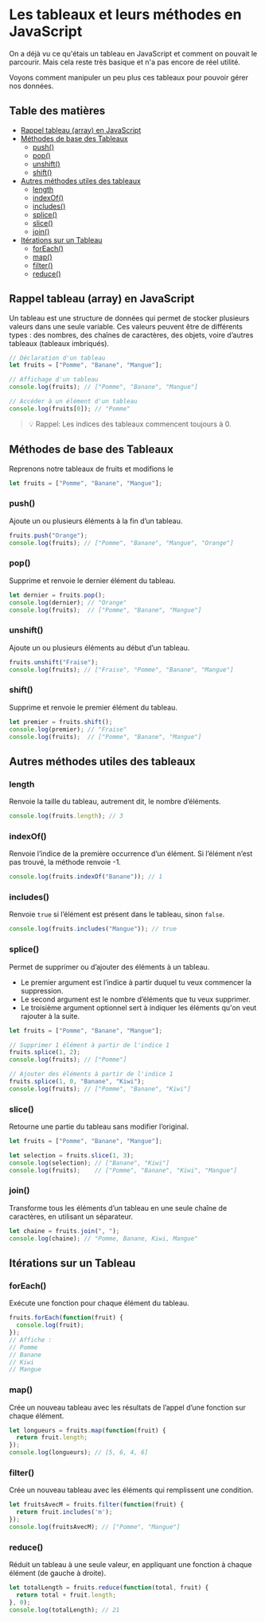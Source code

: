 <!-- omit in toc -->
# Les tableaux et leurs méthodes en JavaScript

On a déjà vu ce qu'étais un tableau en JavaScript et comment on pouvait le parcourir. Mais cela reste très basique et n'a pas encore de réel utilité.

Voyons comment manipuler un peu plus ces tableaux pour pouvoir gérer nos données.

<!-- omit in toc -->
## Table des matières

- [Rappel tableau (array) en JavaScript](#rappel-tableau-array-en-javascript)
- [Méthodes de base des Tableaux](#méthodes-de-base-des-tableaux)
  - [push()](#push)
  - [pop()](#pop)
  - [unshift()](#unshift)
  - [shift()](#shift)
- [Autres méthodes utiles des tableaux](#autres-méthodes-utiles-des-tableaux)
  - [length](#length)
  - [indexOf()](#indexof)
  - [includes()](#includes)
  - [splice()](#splice)
  - [slice()](#slice)
  - [join()](#join)
- [Itérations sur un Tableau](#itérations-sur-un-tableau)
  - [forEach()](#foreach)
  - [map()](#map)
  - [filter()](#filter)
  - [reduce()](#reduce)

## Rappel tableau (array) en JavaScript

Un tableau est une structure de données qui permet de stocker plusieurs valeurs dans une seule variable. Ces valeurs peuvent être de différents types : des nombres, des chaînes de caractères, des objets, voire d’autres tableaux (tableaux imbriqués).

```js
// Déclaration d'un tableau
let fruits = ["Pomme", "Banane", "Mangue"];

// Affichage d'un tableau
console.log(fruits); // ["Pomme", "Banane", "Mangue"]

// Accéder à un élément d'un tableau
console.log(fruits[0]); // "Pomme"
```

> :bulb: Rappel: Les indices des tableaux commencent toujours à 0.

## Méthodes de base des Tableaux

Reprenons notre tableaux de fruits et modifions le

```js
let fruits = ["Pomme", "Banane", "Mangue"];
```

### push()

Ajoute un ou plusieurs éléments à la fin d’un tableau.

```js
fruits.push("Orange");
console.log(fruits); // ["Pomme", "Banane", "Mangue", "Orange"]
```

### pop()

Supprime et renvoie le dernier élément du tableau.

```js
let dernier = fruits.pop();
console.log(dernier); // "Orange"
console.log(fruits);  // ["Pomme", "Banane", "Mangue"]
```

### unshift()

Ajoute un ou plusieurs éléments au début d’un tableau.

```js
fruits.unshift("Fraise");
console.log(fruits); // ["Fraise", "Pomme", "Banane", "Mangue"]
```

### shift()

Supprime et renvoie le premier élément du tableau.

```js
let premier = fruits.shift();
console.log(premier); // "Fraise"
console.log(fruits);  // ["Pomme", "Banane", "Mangue"]
```

## Autres méthodes utiles des tableaux

### length

Renvoie la taille du tableau, autrement dit, le nombre d’éléments.

```js
console.log(fruits.length); // 3
```

### indexOf()

Renvoie l’indice de la première occurrence d’un élément. Si l’élément n’est pas trouvé, la méthode renvoie -1.

```js
console.log(fruits.indexOf("Banane")); // 1
```

### includes()

Renvoie `true` si l’élément est présent dans le tableau, sinon `false`.

```js
console.log(fruits.includes("Mangue")); // true
```

### splice()

Permet de supprimer ou d’ajouter des éléments à un tableau.

- Le premier argument est l’indice à partir duquel tu veux commencer la suppression.
- Le second argument est le nombre d’éléments que tu veux supprimer.
- Le troisième argument optionnel sert à indiquer les éléments qu'on veut rajouter à la suite.

```js
let fruits = ["Pomme", "Banane", "Mangue"];
```

```js
// Supprimer 1 élément à partir de l'indice 1
fruits.splice(1, 2);
console.log(fruits); // ["Pomme"]

// Ajouter des éléments à partir de l'indice 1
fruits.splice(1, 0, "Banane", "Kiwi");
console.log(fruits); // ["Pomme", "Banane", "Kiwi"]
```

### slice()

Retourne une partie du tableau sans modifier l’original.

```js
let fruits = ["Pomme", "Banane", "Mangue"];
```

```js
let selection = fruits.slice(1, 3);
console.log(selection); // ["Banane", "Kiwi"]
console.log(fruits);    // ["Pomme", "Banane", "Kiwi", "Mangue"]
```

### join()

Transforme tous les éléments d’un tableau en une seule chaîne de caractères, en utilisant un séparateur.

```js
let chaine = fruits.join(", ");
console.log(chaine); // "Pomme, Banane, Kiwi, Mangue"
```

## Itérations sur un Tableau

### forEach()

Exécute une fonction pour chaque élément du tableau.

```js
fruits.forEach(function(fruit) {
  console.log(fruit);
});
// Affiche :
// Pomme
// Banane
// Kiwi
// Mangue
```

### map()

Crée un nouveau tableau avec les résultats de l’appel d’une fonction sur chaque élément.

```js
let longueurs = fruits.map(function(fruit) {
  return fruit.length;
});
console.log(longueurs); // [5, 6, 4, 6]
```

### filter()

Crée un nouveau tableau avec les éléments qui remplissent une condition.

```js
let fruitsAvecM = fruits.filter(function(fruit) {
  return fruit.includes('m');
});
console.log(fruitsAvecM); // ["Pomme", "Mangue"]
```

### reduce()

Réduit un tableau à une seule valeur, en appliquant une fonction à chaque élément (de gauche à droite).

```js
let totalLength = fruits.reduce(function(total, fruit) {
  return total + fruit.length;
}, 0);
console.log(totalLength); // 21
```
